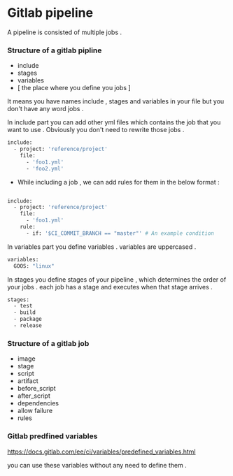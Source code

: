 # Gitlab pipeline

A pipeline is consisted of multiple jobs . 

### Structure of a gitlab pipline

* include
* stages
* variables
* [ the place where you define you jobs ]

It means you have names include , stages and variables 
in your file but you don't have any word jobs . 

In include part you can add other yml files which contains
the job that you want to use . Obviously you don't
need to rewrite those jobs . 

```bash
include:
  - project: 'reference/project'
    file:
      - 'foo1.yml'
      - 'foo2.yml'
```

* While including a job , we can add rules for them in the below format : 

```bash

include:
  - project: 'reference/project'
    file:
      - 'foo1.yml'
    rule:
      - if: '$CI_COMMIT_BRANCH == "master"' # An example condition 
```

In variables part you define variables . variables are 
uppercased . 

```bash
variables:
  GOOS: "linux" 
```

In stages you define stages of your pipeline , which 
determines the order of your jobs . each job has a stage
and executes when that stage arrives . 

```bash
stages:
  - test
  - build
  - package
  - release
```

### Structure of a gitlab job
* image
* stage
* script
* artifact
* before_script
* after_script
* dependencies 
* allow failure 
* rules

### Gitlab predfined variables

https://docs.gitlab.com/ee/ci/variables/predefined_variables.html

you can use these variables without any need to define them  . 
